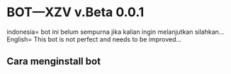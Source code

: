 # BOT—XZV v.Beta 0.0.1
indonesia=
bot ini belum sempurna jika kalian ingin melanjutkan silahkan...
English=
This bot is not perfect and needs to be improved...

## Cara menginstall bot
